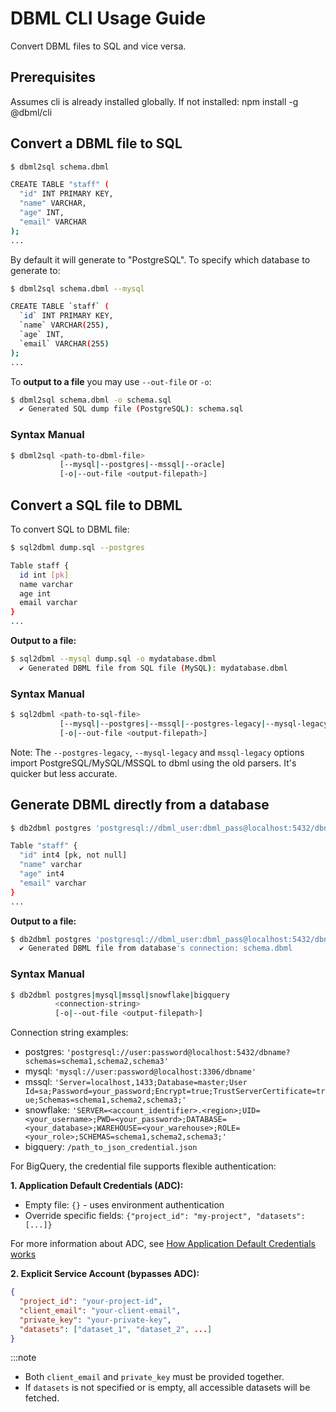 # DBML CLI Usage Guide

Convert DBML files to SQL and vice versa.

## Prerequisites

Assumes cli is already installed globally. If not installed: npm install -g @dbml/cli

## Convert a DBML file to SQL

```bash
$ dbml2sql schema.dbml

CREATE TABLE "staff" (
  "id" INT PRIMARY KEY,
  "name" VARCHAR,
  "age" INT,
  "email" VARCHAR
);
...
```

By default it will generate to "PostgreSQL". To specify which database to generate to:

```bash
$ dbml2sql schema.dbml --mysql

CREATE TABLE `staff` (
  `id` INT PRIMARY KEY,
  `name` VARCHAR(255),
  `age` INT,
  `email` VARCHAR(255)
);
...
```

To **output to a file** you may use `--out-file` or `-o`:

```bash
$ dbml2sql schema.dbml -o schema.sql
  ✔ Generated SQL dump file (PostgreSQL): schema.sql
```

### Syntax Manual

```bash
$ dbml2sql <path-to-dbml-file>
           [--mysql|--postgres|--mssql|--oracle]
           [-o|--out-file <output-filepath>]
```

## Convert  a SQL file to DBML

To convert SQL to DBML file:

```bash
$ sql2dbml dump.sql --postgres

Table staff {
  id int [pk]
  name varchar
  age int
  email varchar
}
...
```

**Output to a file:**

```bash
$ sql2dbml --mysql dump.sql -o mydatabase.dbml
  ✔ Generated DBML file from SQL file (MySQL): mydatabase.dbml
```

### Syntax Manual

```bash
$ sql2dbml <path-to-sql-file>
           [--mysql|--postgres|--mssql|--postgres-legacy|--mysql-legacy|--mssql-legacy|--snowflake]
           [-o|--out-file <output-filepath>]
```

Note: The `--postgres-legacy`, `--mysql-legacy` and `mssql-legacy` options import PostgreSQL/MySQL/MSSQL to dbml using the old parsers. It's quicker but less accurate.

## Generate DBML directly from a database

```bash
$ db2dbml postgres 'postgresql://dbml_user:dbml_pass@localhost:5432/dbname?schemas=public'

Table "staff" {
  "id" int4 [pk, not null]
  "name" varchar
  "age" int4
  "email" varchar
}
...

```

**Output to a file:**

```bash
$ db2dbml postgres 'postgresql://dbml_user:dbml_pass@localhost:5432/dbname?schemas=public' -o schema.dbml
  ✔ Generated DBML file from database's connection: schema.dbml
```

### Syntax Manual

```bash
$ db2dbml postgres|mysql|mssql|snowflake|bigquery
          <connection-string>
          [-o|--out-file <output-filepath>]
```

Connection string examples:

- postgres: `'postgresql://user:password@localhost:5432/dbname?schemas=schema1,schema2,schema3'`
- mysql: `'mysql://user:password@localhost:3306/dbname'`
- mssql: `'Server=localhost,1433;Database=master;User Id=sa;Password=your_password;Encrypt=true;TrustServerCertificate=true;Schemas=schema1,schema2,schema3;'`
- snowflake: `'SERVER=<account_identifier>.<region>;UID=<your_username>;PWD=<your_password>;DATABASE=<your_database>;WAREHOUSE=<your_warehouse>;ROLE=<your_role>;SCHEMAS=schema1,schema2,schema3;'`
- bigquery: `/path_to_json_credential.json`

For BigQuery, the credential file supports flexible authentication:

**1. Application Default Credentials (ADC):**

- Empty file: `{}` - uses environment authentication
- Override specific fields: `{"project_id": "my-project", "datasets": [...]}`

For more information about ADC, see [How Application Default Credentials works](https://cloud.google.com/docs/authentication/application-default-credentials)

**2. Explicit Service Account (bypasses ADC):**

```json
{
  "project_id": "your-project-id",
  "client_email": "your-client-email",
  "private_key": "your-private-key",
  "datasets": ["dataset_1", "dataset_2", ...]
}
```

:::note

- Both `client_email` and `private_key` must be provided together.
- If `datasets` is not specified or is empty, all accessible datasets will be fetched.